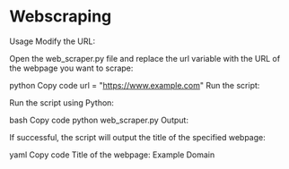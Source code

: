 # Webscraping

Usage
Modify the URL:

Open the web_scraper.py file and replace the url variable with the URL of the webpage you want to scrape:

python
Copy code
url = "https://www.example.com"
Run the script:

Run the script using Python:

bash
Copy code
python web_scraper.py
Output:

If successful, the script will output the title of the specified webpage:

yaml
Copy code
Title of the webpage: Example Domain
